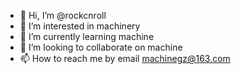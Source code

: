 - 👋 Hi, I’m @rockcnroll
- 👀 I’m interested in machinery
- 🌱 I’m currently learning machine
- 💞️ I’m looking to collaborate on machine
- 📫 How to reach me by email machinegz@163.com

<!---
rockcnroll/rockcnroll is a ✨ special ✨ repository because its `README.md` (this file) appears on your GitHub profile.
You can click the Preview link to take a look at your changes.
--->
